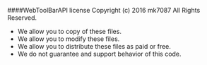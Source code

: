 ####WebToolBarAPI license
Copyright (c) 2016 mk7087 All Rights Reserved.  

- We allow you to copy of these files.  
- We allow you to modify these files.  
- We allow you to distribute these files as paid or free.  
- We do not  guarantee and support behavior of this code.
